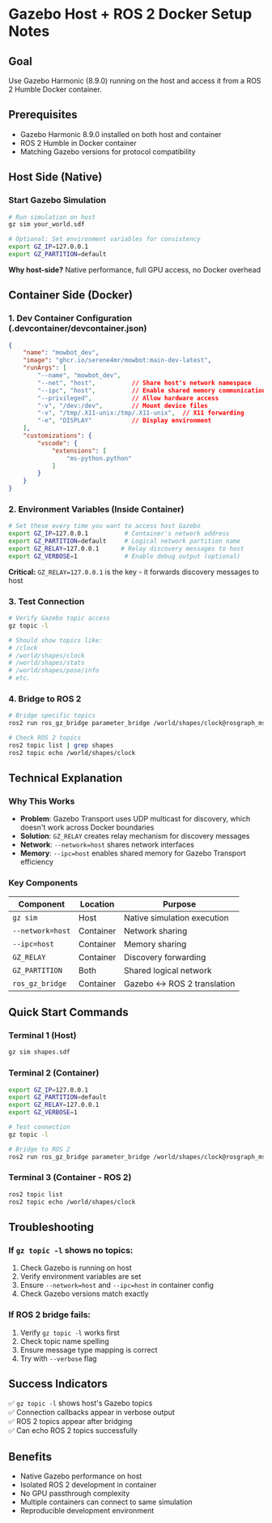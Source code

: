 # Gazebo Host + ROS 2 Docker Setup Notes

## Goal
Use Gazebo Harmonic (8.9.0) running on the host and access it from a ROS 2 Humble Docker container.

## Prerequisites
- Gazebo Harmonic 8.9.0 installed on both host and container
- ROS 2 Humble in Docker container
- Matching Gazebo versions for protocol compatibility

## Host Side (Native)

### Start Gazebo Simulation
```bash
# Run simulation on host
gz sim your_world.sdf

# Optional: Set environment variables for consistency
export GZ_IP=127.0.0.1
export GZ_PARTITION=default
```

**Why host-side?** Native performance, full GPU access, no Docker overhead

## Container Side (Docker)

### 1. Dev Container Configuration (.devcontainer/devcontainer.json)
```json
{
    "name": "mowbot_dev",
    "image": "ghcr.io/serene4mr/mowbot:main-dev-latest",
    "runArgs": [
        "--name", "mowbot_dev",
        "--net", "host",          // Share host's network namespace
        "--ipc", "host",          // Enable shared memory communication 
        "--privileged",           // Allow hardware access
        "-v", "/dev:/dev",        // Mount device files
        "-v", "/tmp/.X11-unix:/tmp/.X11-unix",  // X11 forwarding
        "-e", "DISPLAY"           // Display environment
    ],
    "customizations": {
        "vscode": {
            "extensions": [
                "ms-python.python"
            ]
        }
    }
}
```

### 2. Environment Variables (Inside Container)
```bash
# Set these every time you want to access host Gazebo
export GZ_IP=127.0.0.1          # Container's network address
export GZ_PARTITION=default     # Logical network partition name
export GZ_RELAY=127.0.0.1      # Relay discovery messages to host
export GZ_VERBOSE=1             # Enable debug output (optional)
```

**Critical:** `GZ_RELAY=127.0.0.1` is the key - it forwards discovery messages to host

### 3. Test Connection
```bash
# Verify Gazebo topic access
gz topic -l

# Should show topics like:
# /clock
# /world/shapes/clock
# /world/shapes/stats
# /world/shapes/pose/info
# etc.
```

### 4. Bridge to ROS 2
```bash
# Bridge specific topics
ros2 run ros_gz_bridge parameter_bridge /world/shapes/clock@rosgraph_msgs/msg/Clock[gz.msgs.Clock

# Check ROS 2 topics
ros2 topic list | grep shapes
ros2 topic echo /world/shapes/clock
```

## Technical Explanation

### Why This Works
- **Problem**: Gazebo Transport uses UDP multicast for discovery, which doesn't work across Docker boundaries
- **Solution**: `GZ_RELAY` creates relay mechanism for discovery messages
- **Network**: `--network=host` shares network interfaces
- **Memory**: `--ipc=host` enables shared memory for Gazebo Transport efficiency

### Key Components
| Component | Location | Purpose |
|-----------|----------|---------|
| `gz sim` | Host | Native simulation execution |
| `--network=host` | Container | Network sharing |
| `--ipc=host` | Container | Memory sharing |
| `GZ_RELAY` | Container | Discovery forwarding |
| `GZ_PARTITION` | Both | Shared logical network |
| `ros_gz_bridge` | Container | Gazebo ↔ ROS 2 translation |

## Quick Start Commands

### Terminal 1 (Host)
```bash
gz sim shapes.sdf
```

### Terminal 2 (Container)
```bash
export GZ_IP=127.0.0.1
export GZ_PARTITION=default
export GZ_RELAY=127.0.0.1
export GZ_VERBOSE=1

# Test connection
gz topic -l

# Bridge to ROS 2
ros2 run ros_gz_bridge parameter_bridge /world/shapes/clock@rosgraph_msgs/msg/Clock[gz.msgs.Clock
```

### Terminal 3 (Container - ROS 2)
```bash
ros2 topic list
ros2 topic echo /world/shapes/clock
```

## Troubleshooting

### If `gz topic -l` shows no topics:
1. Check Gazebo is running on host
2. Verify environment variables are set
3. Ensure `--network=host` and `--ipc=host` in container config
4. Check Gazebo versions match exactly

### If ROS 2 bridge fails:
1. Verify `gz topic -l` works first
2. Check topic name spelling
3. Ensure message type mapping is correct
4. Try with `--verbose` flag

## Success Indicators
✅ `gz topic -l` shows host's Gazebo topics  
✅ Connection callbacks appear in verbose output  
✅ ROS 2 topics appear after bridging  
✅ Can echo ROS 2 topics successfully  

## Benefits
- Native Gazebo performance on host
- Isolated ROS 2 development in container
- No GPU passthrough complexity
- Multiple containers can connect to same simulation
- Reproducible development environment